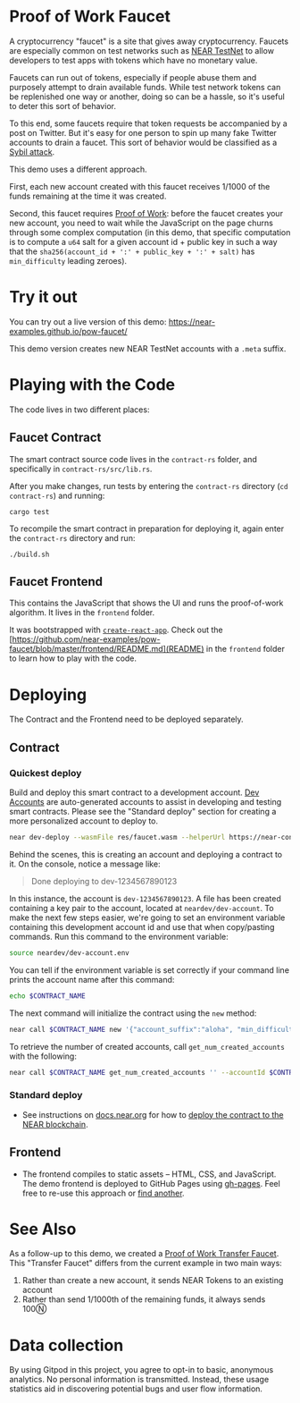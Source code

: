 Proof of Work Faucet
====================

<!-- MAGIC COMMENT: DO NOT DELETE! Everything above this line is hidden on NEAR Examples page -->

A cryptocurrency "faucet" is a site that gives away cryptocurrency. Faucets are especially common on test networks such as [NEAR TestNet](https://docs.near.org/docs/roles/developer/connecting) to allow developers to test apps with tokens which have no monetary value.

Faucets can run out of tokens, especially if people abuse them and purposely attempt to drain available funds. While test network tokens can be replenished one way or another, doing so can be a hassle, so it's useful to deter this sort of behavior.

To this end, some faucets require that token requests be accompanied by a post on Twitter. But it's easy for one person to spin up many fake Twitter accounts to drain a faucet. This sort of behavior would be classified as a [Sybil attack](https://bitcoin.stackexchange.com/questions/50922/whats-a-sybil-attack).

This demo uses a different approach.

First, each new account created with this faucet receives 1/1000 of the funds remaining at the time it was created.

Second, this faucet requires [Proof of Work](https://www.khanacademy.org/economics-finance-domain/core-finance/money-and-banking/bitcoin/v/bitcoin-proof-of-work): before the faucet creates your new account, you need to wait while the JavaScript on the page churns through some complex computation (in this demo, that specific computation is to compute a `u64` salt for a given account id + public key in such a way that the `sha256(account_id + ':' + public_key + ':' + salt)` has `min_difficulty` leading zeroes).


Try it out
==========

You can try out a live version of this demo: https://near-examples.github.io/pow-faucet/

This demo version creates new NEAR TestNet accounts with a `.meta` suffix.


Playing with the Code
=====================

The code lives in two different places:


Faucet Contract
---------------

The smart contract source code lives in the `contract-rs` folder, and specifically in `contract-rs/src/lib.rs`.

After you make changes, run tests by entering the `contract-rs` directory (`cd contract-rs`) and running:

    cargo test

To recompile the smart contract in preparation for deploying it, again enter the `contract-rs` directory and run:

    ./build.sh


Faucet Frontend
---------------

This contains the JavaScript that shows the UI and runs the proof-of-work algorithm. It lives in the `frontend` folder.

It was bootstrapped with [`create-react-app`](https://create-react-app.dev). Check out the [https://github.com/near-examples/pow-faucet/blob/master/frontend/README.md](README) in the `frontend` folder to learn how to play with the code.


Deploying
=========

The Contract and the Frontend need to be deployed separately.

## Contract

### Quickest deploy

Build and deploy this smart contract to a development account. [Dev Accounts](https://docs.near.org/docs/concepts/account#dev-accounts) are auto-generated accounts to assist in developing and testing smart contracts. Please see the "Standard deploy" section for creating a more personalized account to deploy to.

```bash
near dev-deploy --wasmFile res/faucet.wasm --helperUrl https://near-contract-helper.onrender.com
```

Behind the scenes, this is creating an account and deploying a contract to it. On the console, notice a message like:

>Done deploying to dev-1234567890123

In this instance, the account is `dev-1234567890123`. A file has been created containing a key pair to
the account, located at `neardev/dev-account`. To make the next few steps easier, we're going to set an
environment variable containing this development account id and use that when copy/pasting commands.
Run this command to the environment variable:

```bash
source neardev/dev-account.env
```

You can tell if the environment variable is set correctly if your command line prints the account name after this command:
```bash
echo $CONTRACT_NAME
```

The next command will initialize the contract using the `new` method:

```bash
near call $CONTRACT_NAME new '{"account_suffix":"aloha", "min_difficulty": 10}' --accountId $CONTRACT_NAME
```

To retrieve the number of created accounts, call `get_num_created_accounts` with the following:

```bash
near call $CONTRACT_NAME get_num_created_accounts '' --accountId $CONTRACT_NAME
```

### Standard deploy

* See instructions on [docs.near.org](https://docs.near.org) for how to [deploy the contract to the NEAR blockchain](https://docs.near.org/docs/tutorials/intro-to-rust#finally-test-compile-and-deploy-).

## Frontend

* The frontend compiles to static assets – HTML, CSS, and JavaScript. The demo frontend is deployed to GitHub Pages using [gh-pages](https://www.npmjs.com/package/gh-pages). Feel free to re-use this approach or [find another](https://www.slant.co/topics/2256/~best-static-website-hosting-provider).


See Also
========

As a follow-up to this demo, we created a [Proof of Work Transfer Faucet](https://github.com/near-examples/token-printer). This "Transfer Faucet" differs from the current example in two main ways:

1. Rather than create a new account, it sends NEAR Tokens to an existing account
2. Rather than send 1/1000th of the remaining funds, it always sends 100Ⓝ


Data collection
===============

By using Gitpod in this project, you agree to opt-in to basic, anonymous analytics. No personal information is transmitted. Instead, these usage statistics aid in discovering potential bugs and user flow information.
